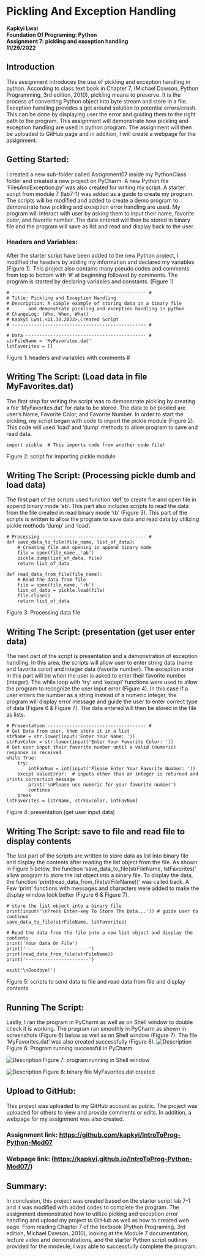 # Pickling And Exception Handling
**Kapkyi Lwai**  
**Foundation Of Programing: Python**  
**Assignment 7: pickling and exception handling**  
**11/29/2022**      
## Introduction 
This assignment introduces the use of pickling and exception handling in python.  According to class text book in Chapter 7, (Michael Dawson, Python Programming, 3rd edition, 2010), pickling means to preserve. It is the process of converting Python object into byte stream and store in a file. Exception handling provides a get around solution to potential errors/crash. This can be done by displaying user the error and guiding them to the right path to the program. This assignment will demonstrate how pickling and exception handling are used in python program. The assignment will then be uploaded to GitHub page and in addition, I will create a webpage for the assignment. 
## Getting Started: 
I created a new sub-folder called Assignment07 inside my PythonClass folder and created a new project on PyCharm. A new Python file ‘FilesAndException.py’ was also created for writing my script. A starter script from module 7 (lab7-1) was added as a guide to create my program. The scripts will be modified and added to create a demo program to demonstrate how pickling and exception error handling are used. My program will interact with user by asking them to input their name, favorite color, and favorite number. The data entered will then be stored in binary file and the program will save as list and read and display back to the user. 
### Headers and Variables: 
After the starter script have been added to the new Python project, I modified the headers by adding my information and declared my variables (Figure 1).  This project also contains many pseudo codes and comments from top to bottom with ‘#’ at beginning followed by comments.  The program is started by declaring variables and constants. (Figure 1)
```
# ------------------------------------------------- #
# Title: Pickling and Exception Handling
# Description: A simple example of storing data in a binary file
#       and demonstrate pickling and exception handling in python
# ChangeLog: (Who, When, What)
# Kapkyi Lwai,<11.30.2022>,Created Script
# ------------------------------------------------- #

# Data -------------------------------------------- #
strFileName = 'MyFavorites.dat'
lstFavorites = []
```
Figure 1: headers and variables with comments #
## Writing The Script: (Load data in file MyFavorites.dat)
The first step for writing the script was to demonstrate pickling by creating a file ‘MyFavorites.dat’ for data to be stored. The data to be pickled are user’s Name, Favorite Color, and Favorite Number. In order to start the pickling, my script began with code to import the pickle module (Figure 2). This code will used ‘load’ and ‘dump’ methods to allow program to save and read data. 
```
import pickle  # This imports code from another code file!
```
Figure 2: script for importing pickle module 
## Writing The Script: (Processing pickle dumb and load data) 
The first part of the scripts used function ‘def’ to create file and open file in append binary mode ‘ab’. This part also includes scripts to read the data from the file created in read binary mode ‘rb’ (Figure 3). This part of the scripts is written to allow the program to save data and read data by utilizing pickle methods ‘dump’ and ‘load’. 
```
# Processing -------------------------------------- #
def save_data_to_file(file_name, list_of_data):
    # Creating file and opening in append binary mode
    file = open(file_name, 'ab')
    pickle.dump(list_of_data, file)
    return list_of_data

def read_data_from_file(file_name):
    # Read the data from file
    file = open(file_name, 'rb')
    list_of_data = pickle.load(file)
    file.close()
    return list_of_data
```
Figure 3: Processing data file 

## Writing The Script: (presentation (get user enter data)
The next part of the script is presentation and a demonstration of exception handling. In this area, the scripts will allow user to enter string data (name and favorite color) and integer data (favorite number). The exception error in this part will be when the user is asked to enter their favorite number (integer). The while loop with ‘try’ and ‘except’ functions were used to allow the program to recognize the user input error (Figure 4). In this case if a user enters the number as a string instead of a numeric integer, the program will display error message and guide the user to enter correct type of data (Figure 6 & Figure 7).  The data entered will then be stored in the file as lists. 
```
# Presentation ------------------------------------ #
# Get Data From user, then store it in a list
strName = str.lower(input('Enter Your Name: '))
strFavColor = str.lower(input('Enter Your Favorite Color: '))
# Get user input their favorite number until a valid (numeric) response is received
while True:
    try:
        intFavNum = int(input('Please Enter Your Favorite Number: '))
    except ValueError:  # inputs other than an integer is returned and prints correction message
        print('\nPlease use numeric for your favorite number')
        continue
    break
lstFavorites = [strName, strFavColor, intFavNum]
```
Figure 4: presentation (get user input data)

## Writing The Script: save to file and read file to display contents 
The last part of the scripts are written to store data as list into binary file and display the contents after reading the list object from the file. As shown in Figure 5 below, the function ‘save_data_to_file(strFileName, lstFavorites)’ allow program to store the list object into a binary file. To display the data, the function ‘print(read_data_from_file(strFileName))’ was called back.  A Few ‘print’ functions with messages and characters were added to make the display window look better (Figure 6 & Figure 7). 
```
# store the list object into a binary file
print(input('\nPress Enter-key To Store The Data...')) # guide user to continue
save_data_to_file(strFileName, lstFavorites)

# Read the data from the file into a new list object and display the contents
print('Your Data On File')
print('-----------------------')
print(read_data_from_file(strFileName))
print('-----------------------')

exit('\nGoodbye!')
```
Figure 5: scripts to send data to file and read data from file and display contents

## Running The Script: 
Lastly, I ran the program in PyCharm as well as on Shell window to double check it is working. The program ran smoothly in PyCharm as shown in screenshots (Figure 6) below as well as on Shell window (Figure 7). The file ‘MyFavorites.dat’ was also created successfully (Figure 8).
![Description](https://github.com/kapkyi/IntroToProg-Python-Mod07/blob/main/Screen%20Shot%2006.png)
Figure 6: Program running successful in PyCharm

![Description](https://github.com/kapkyi/IntroToProg-Python-Mod07/blob/main/Screen%20Shot%2007.png)
Figure 7: program running in Shell window

![Description](https://github.com/kapkyi/IntroToProg-Python-Mod07/blob/main/Screen%20Shot%2008.png)
Figure 8: binary file MyFavorites.dat created 

## Upload to GitHub: 
This project was uploaded to my GitHub account as public. The project was uploaded for others to view and provide comments or edits. In addition, a webpage for my assignment was also created.

### Assignment link: https://github.com/kapkyi/IntroToProg-Python-Mod07 
### Webpage link: (https://kapkyi.github.io/IntroToProg-Python-Mod07/)


## Summary: 
In conclusion, this project was created based on the starter script lab 7-1 and it was modified with added codes to complete the program. The assignment demonstrated how to utilize picking and exception error handling and upload my project to GitHub as well as how to created web page. From reading Chapter 7 of the textbook (Python Programing, 3rd edition, Michael Dawson, 2010), looking at the Module 7 documentation, lecture video and demonstrations, and the starter Python script outlines provided for the modeule, I was able to successfully complete the program. 
